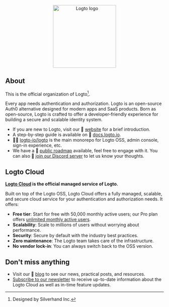 <p align="center">
  <a href="https://logto.io/?utm_source=github&utm_medium=community_health" target="_blank" align="center" alt="Go to Logto website">
    <picture>
      <source width="200" media="(prefers-color-scheme: dark)" srcset="https://github.com/logto-io/.github/raw/master/profile/logto-logo-dark.svg">
      <source width="200" media="(prefers-color-scheme: light)" srcset="https://github.com/logto-io/.github/raw/master/profile/logto-logo-light.svg">
      <img width="200" src="https://github.com/logto-io/logto/raw/master/logo.png" alt="Logto logo">
    </picture>
  </a>
</p>

## About

This is the official organization of Logto[^info].

Every app needs authentication and authorization. Logto is an open-source Auth0 alternative designed for modern apps and SaaS products. Born as open-source, Logto is crafted to offer a developer-friendly experience for building a secure and scalable identity system.

- If you are new to Logto, visit our 🎨 [website](https://logto.io/?utm_source=github&utm_medium=community_health) for a brief introduction.
- A step-by-step guide is available on 📖 [docs.logto.io](https://docs.logto.io/?utm_source=github&utm_medium=community_health).
- 🧑‍🚀 [logto-io/logto](https://github.com/logto-io/logto) is the main monorepo for Logto OSS, admin console, sign-in experience, etc.
- We have a 📍 [public roadmap](https://logto.productlane.com/roadmap) available, feel free to engage with it. You can also 💬 [join our Discord server](https://discord.gg/UEPaF3j5e6) to let us know your thoughts.

## Logto Cloud

**[Logto Cloud](https://cloud.logto.io/?utm_source=github&utm_medium=community_health&sign_up=true) is the official managed service of Logto.**

Built on top of the Logto OSS, Logto Cloud offers a fully managed, scalable, and secure cloud service for your authentication and authorization needs. It offers:

- **Free tier**: Start for free with 50,000 monthly active users; our Pro plan offers [unlimited monthly active users](https://logto.io/pricing?utm_source=github&utm_medium=community_health).
- **Scalability**: Scale to millions of users without worrying about performance.
- **Security**: Secure by default with the industry best practices.
- **Zero maintenance**: The Logto team takes care of the infrastructure.
- **No vendor lock-in**: You can always switch back to the OSS version.

## Don't miss anything

- Visit our 📝 [blog](https://blog.logto.io/?utm_source=github&utm_medium=community_health) to see our news, practical posts, and resources.
- [Subscribe to our newsletter](https://logto.io/subscribe?utm_source=github&utm_medium=community_health) to receive up-to-date information about the Logto Cloud as well as in-time feature updates.

[^info]: Designed by Silverhand Inc.
